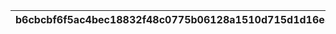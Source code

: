 |b6cbcbf6f5ac4bec18832f48c0775b06128a1510d715d1d16e57096b3b3bac82|88fba2626c428ebbd77fd3f4a86b9b7c4f544795a5f79cef5e3fe90ee588a67e|ed92237d0edf9e3ccc2edfc2357703ec5424d5b0cb21d0dd98f5806ab6d9bd39|f0b339d45dfd4f795698bf632321d0cb848a1a8cd26f4dbae4ef1f6d0428b931|c0e8c643d4dd7bbd953db9fb8b62fd41fb596f3b482defa7affec760ed3334d2|8891359a404a2add7ecb8ccf9e70bd1839f882175bc4e6cea37546195b7eba28|9c0d610884717acdf7b18f2b06dc1e66d864c38e8f80c80c7f962eaeb3bcddfb|7c3fa6f84ceacc79a653cb428869337938ad69b14108ae16635046b2bd8590e2|70608a12547110fea75b16d76a6e4ac5edf34eb16aef4bdfb89841170f567bac|bd4388688e17f254a8b8b199f400649aa76e7412079466787884fd53edecc928|deaec8598b4e82fb8d995752de8c494ad294488580ea6cc3b60020568e9dbc3a|43054c73b45cf421014844cdc08f4e3f9ac7f3a54fb3fe95c4af2e67567a02a2|e30e1bb667e8e696ec2e0507d1893bf7926c1b208e819f32961f0b5dce92c709|f5d13e5583506900d20f76dcd2527b739e1ab486fbd36ef0cabcfdc1f8939b62|48406cac03ac9003175b0c44da2292ee6f17b787dd902550155456fa23f57022|c8ce62d6d41c98fd71accadfdfdd0276198ca1805008449f304c3639a4850f7a|d70a26a503fac823b56dc293e7e5c5469f831b1d45ccd5f656bbf535db085c96|7d8bb7c6905124a9d114f3cde234c77a0b0907269c4a1531e63f543c9826a261|945fac4d19b9bf234f8ef37ded09dc5175a412eb945fcb88ceb786b67186e36a|e8509442e38732918f44b94fa14831d0b7a361333f8b7020b7d27dc402bb88fd|9dad22486071bdfec31586c50fb4a691feb4a908d9681abcba3b6b4b884c4ecf|
| --- | --- | --- | --- | --- | --- | --- | --- | --- | --- | --- | --- | --- | --- | --- | --- | --- | --- | --- | --- | --- |